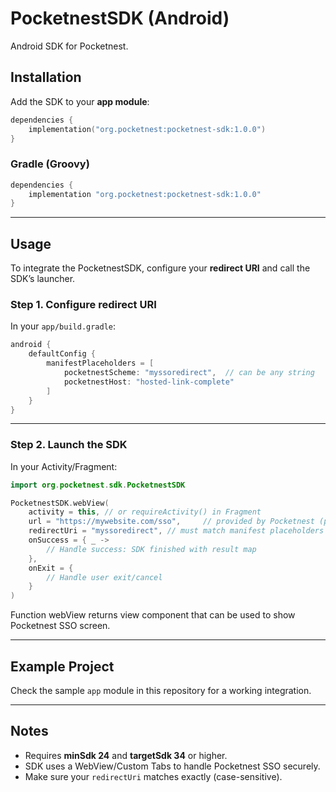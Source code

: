 # PocketnestSDK (Android)

Android SDK for Pocketnest.

## Installation

Add the SDK to your **app module**:

```kotlin
dependencies {
    implementation("org.pocketnest:pocketnest-sdk:1.0.0")
}
```

### Gradle (Groovy)

```groovy
dependencies {
    implementation "org.pocketnest:pocketnest-sdk:1.0.0"
}
```

---

## Usage

To integrate the PocketnestSDK, configure your **redirect URI** and call the SDK’s launcher.

### Step 1. Configure redirect URI


In your `app/build.gradle`:

```groovy
android {
    defaultConfig {
        manifestPlaceholders = [
            pocketnestScheme: "myssoredirect",  // can be any string
            pocketnestHost: "hosted-link-complete"
        ]
    }
}
```

---

### Step 2. Launch the SDK

In your Activity/Fragment:

```kotlin
import org.pocketnest.sdk.PocketnestSDK

PocketnestSDK.webView(
    activity = this, // or requireActivity() in Fragment
    url = "https://mywebsite.com/sso",     // provided by Pocketnest (prod or preprod)
    redirectUri = "myssoredirect", // must match manifest placeholders from step 1
    onSuccess = { _ ->
        // Handle success: SDK finished with result map
    },
    onExit = {
        // Handle user exit/cancel
    }
)
```

Function webView returns view component that can be used to show Pocketnest SSO screen.

---

## Example Project

Check the sample `app` module in this repository for a working integration.

---

## Notes

- Requires **minSdk 24** and **targetSdk 34** or higher.  
- SDK uses a WebView/Custom Tabs to handle Pocketnest SSO securely.  
- Make sure your `redirectUri` matches exactly (case-sensitive).
